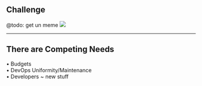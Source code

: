 Challenge
---------

@todo: get un meme
<img class="side-by-side-img" src="lando-space.jpg" />

----

There are Competing Needs
-------------------------

<div class="fragment fade-in text-left bullet">
  &bull; Budgets
</div>

<div class="fragment fade-in text-left bullet">
  &bull; DevOps Uniformity/Maintenance
</div>

<div class="fragment fade-in text-left bullet">
  &bull; Developers ~ new stuff
</div>
